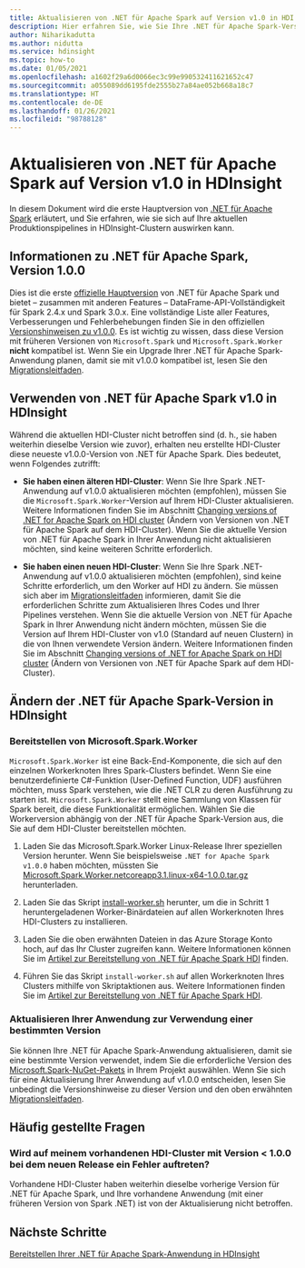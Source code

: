 ```yaml
---
title: Aktualisieren von .NET für Apache Spark auf Version v1.0 in HDI
description: Hier erfahren Sie, wie Sie Ihre .NET für Apache Spark-Version in HDI auf 1.0 aktualisieren und wie sich dies auf Ihren vorhandenen Code und Ihre Cluster auswirkt.
author: Niharikadutta
ms.author: nidutta
ms.service: hdinsight
ms.topic: how-to
ms.date: 01/05/2021
ms.openlocfilehash: a1602f29a6d0066ec3c99e990532411621652c47
ms.sourcegitcommit: a055089dd6195fde2555b27a84ae052b668a18c7
ms.translationtype: HT
ms.contentlocale: de-DE
ms.lasthandoff: 01/26/2021
ms.locfileid: "98788128"
---
```

# <a name="updating-net-for-apache-spark-to-version-v10--in-hdinsight"></a>Aktualisieren von .NET für Apache Spark auf Version v1.0 in HDInsight

In diesem Dokument wird die erste Hauptversion von [.NET für Apache Spark](https://github.com/dotnet/spark) erläutert, und Sie erfahren, wie sie sich auf Ihre aktuellen Produktionspipelines in HDInsight-Clustern auswirken kann.

## <a name="about-net-for-apache-spark-version-100"></a>Informationen zu .NET für Apache Spark, Version 1.0.0

Dies ist die erste [offizielle Hauptversion](https://github.com/dotnet/spark/releases/tag/v1.0.0) von .NET für Apache Spark und bietet – zusammen mit anderen Features – DataFrame-API-Vollständigkeit für Spark 2.4.x und Spark 3.0.x. Eine vollständige Liste aller Features, Verbesserungen und Fehlerbehebungen finden Sie in den offiziellen [Versionshinweisen zu v1.0.0](https://github.com/dotnet/spark/blob/master/docs/release-notes/1.0.0/release-1.0.0.md).
Es ist wichtig zu wissen, dass diese Version mit früheren Versionen von `Microsoft.Spark` und `Microsoft.Spark.Worker` **nicht** kompatibel ist. Wenn Sie ein Upgrade Ihrer .NET für Apache Spark-Anwendung planen, damit sie mit v1.0.0 kompatibel ist, lesen Sie den [Migrationsleitfaden](https://github.com/dotnet/spark/blob/master/docs/migration-guide.md#upgrading-from-microsoftspark-0x-to-10).

## <a name="using-net-for-apache-spark-v10-in-hdinsight"></a>Verwenden von .NET für Apache Spark v1.0 in HDInsight

Während die aktuellen HDI-Cluster nicht betroffen sind (d. h., sie haben weiterhin dieselbe Version wie zuvor), erhalten neu erstellte HDI-Cluster diese neueste v1.0.0-Version von .NET für Apache Spark. Dies bedeutet, wenn Folgendes zutrifft:

- **Sie haben einen älteren HDI-Cluster**: Wenn Sie Ihre Spark .NET-Anwendung auf v1.0.0 aktualisieren möchten (empfohlen), müssen Sie die `Microsoft.Spark.Worker`-Version auf Ihrem HDI-Cluster aktualisieren. Weitere Informationen finden Sie im Abschnitt [Changing versions of .NET for Apache Spark on HDI cluster](#changing-net-for-apache-spark-version-on-hdinsight) (Ändern von Versionen von .NET für Apache Spark auf dem HDI-Cluster).
Wenn Sie die aktuelle Version von .NET für Apache Spark in Ihrer Anwendung nicht aktualisieren möchten, sind keine weiteren Schritte erforderlich.  

- **Sie haben einen neuen HDI-Cluster**: Wenn Sie Ihre Spark .NET-Anwendung auf v1.0.0 aktualisieren möchten (empfohlen), sind keine Schritte erforderlich, um den Worker auf HDI zu ändern. Sie müssen sich aber im [Migrationsleitfaden](https://github.com/dotnet/spark/blob/master/docs/migration-guide.md#upgrading-from-microsoftspark-0x-to-10) informieren, damit Sie die erforderlichen Schritte zum Aktualisieren Ihres Codes und Ihrer Pipelines verstehen.
Wenn Sie die aktuelle Version von .NET für Apache Spark in Ihrer Anwendung nicht ändern möchten, müssen Sie die Version auf Ihrem HDI-Cluster von v1.0 (Standard auf neuen Clustern) in die von Ihnen verwendete Version ändern. Weitere Informationen finden Sie im Abschnitt [Changing versions of .NET for Apache Spark on HDI cluster](spark-dotnet-version-update.md#changing-net-for-apache-spark-version-on-hdinsight) (Ändern von Versionen von .NET für Apache Spark auf dem HDI-Cluster).  

## <a name="changing-net-for-apache-spark-version-on-hdinsight"></a>Ändern der .NET für Apache Spark-Version in HDInsight

### <a name="deploy-microsoftsparkworker"></a>Bereitstellen von Microsoft.Spark.Worker

`Microsoft.Spark.Worker` ist eine Back-End-Komponente, die sich auf den einzelnen Workerknoten Ihres Spark-Clusters befindet. Wenn Sie eine benutzerdefinierte C#-Funktion (User-Defined Function, UDF) ausführen möchten, muss Spark verstehen, wie die .NET CLR zu deren Ausführung zu starten ist. `Microsoft.Spark.Worker` stellt eine Sammlung von Klassen für Spark bereit, die diese Funktionalität ermöglichen. Wählen Sie die Workerversion abhängig von der .NET für Apache Spark-Version aus, die Sie auf dem HDI-Cluster bereitstellen möchten.

1. Laden Sie das Microsoft.Spark.Worker Linux-Release Ihrer speziellen Version herunter. Wenn Sie beispielsweise `.NET for Apache Spark v1.0.0` haben möchten, müssten Sie [Microsoft.Spark.Worker.netcoreapp3.1.linux-x64-1.0.0.tar.gz](https://github.com/dotnet/spark/releases/tag/v1.0.0) herunterladen.  

2. Laden Sie das Skript [install-worker.sh](https://github.com/dotnet/spark/blob/master/deployment/install-worker.sh) herunter, um die in Schritt 1 heruntergeladenen Worker-Binärdateien auf allen Workerknoten Ihres HDI-Clusters zu installieren.  

3. Laden Sie die oben erwähnten Dateien in das Azure Storage Konto hoch, auf das Ihr Cluster zugreifen kann. Weitere Informationen können Sie im [Artikel zur Bereitstellung von .NET für Apache Spark HDI](/dotnet/spark/tutorials/hdinsight-deployment#upload-files-to-azure) finden.

4. Führen Sie das Skript `install-worker.sh` auf allen Workerknoten Ihres Clusters mithilfe von Skriptaktionen aus. Weitere Informationen finden Sie im [Artikel zur Bereitstellung von .NET für Apache Spark HDI](/dotnet/spark/tutorials/hdinsight-deployment#run-the-hdinsight-script-action).

### <a name="update-your-application-to-use-specific-version"></a>Aktualisieren Ihrer Anwendung zur Verwendung einer bestimmten Version

Sie können Ihre .NET für Apache Spark-Anwendung aktualisieren, damit sie eine bestimmte Version verwendet, indem Sie die erforderliche Version des [Microsoft.Spark-NuGet-Pakets](https://www.nuget.org/packages/Microsoft.Spark/) in Ihrem Projekt auswählen. Wenn Sie sich für eine Aktualisierung Ihrer Anwendung auf v1.0.0 entscheiden, lesen Sie unbedingt die Versionshinweise zu dieser Version und den oben erwähnten [Migrationsleitfaden](https://github.com/dotnet/spark/blob/master/docs/migration-guide.md#upgrading-from-microsoftspark-0x-to-10).

## <a name="faqs"></a>Häufig gestellte Fragen

### <a name="will-my-existing-hdi-cluster-with-version--100-start-failing-with-the-new-release"></a>Wird auf meinem vorhandenen HDI-Cluster mit Version < 1.0.0 bei dem neuen Release ein Fehler auftreten?

Vorhandene HDI-Cluster haben weiterhin dieselbe vorherige Version für .NET für Apache Spark, und Ihre vorhandene Anwendung (mit einer früheren Version von Spark .NET) ist von der Aktualisierung nicht betroffen.

## <a name="next-steps"></a>Nächste Schritte

[Bereitstellen Ihrer .NET für Apache Spark-Anwendung in HDInsight](/dotnet/spark/tutorials/hdinsight-deployment)